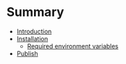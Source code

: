 # Summary

* [Introduction](README.md)
* [Installation](installation.md)
   * [Required environment variables](required_environment_variables.md)
* [Publish](publish.md)

